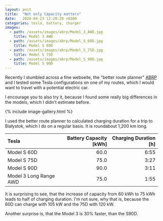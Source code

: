 ```yaml
---
layout: post
title:  "Not only Capacity matters"
date:   2020-04-23 12:20:20 +0200
categories: tesla, battery, charger
images:
  - path: /assets/images/abrp/Model_3_AWD.jpg
    title: Model 3 AWD
  - path: /assets/images/abrp/Model_S_60D.jpg
    title: Model S 60D
  - path: /assets/images/abrp/Model_S_75D.jpg
    title: Model S 75D
  - path: /assets/images/abrp/Model_S_90D.jpg
    title: Model S 90D
---
```


Recently I stumbled across a fine webseite, the "better route planner"
[ABRP](https://abetterrouteplanner.com) and I tested some Tesla configurations on one of my
routes, which I would want to travel with a potential electric car.

I encourage you to also try it, because I found some really big differences in the models, which
I didn't estimate before.

{% include image-gallery.html %}

I used the better route planner to calculated charging duration for a trip to Białystok, which
I do on a regular basis. It is roundabout 1,200 km long.

| Tesla                  |Battery Capacity [kWh] | Charging Duration [h] |
|:-----------------------|----------------------:|----------------------:|
| Model S 60D            |                 60.0  |                  6:55 |
| Model S 75D            |                 75.0  |                  3:27 |
| Model S 90D            |                 90.0  |                  3:11 |
| Model 3 Long Range AWD |                 75.0  |                  1:55 |

It is surprising to see, that the increase of capacity from 60 kWh to 75 kWh leads to half of
charging duration. I'm not sure, why that is, because the 60D can charge with 105 kW and the
75D with 120 kW.

Another surprise is, that the Model 3 is 30% faster, than the S90D.
